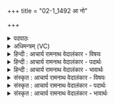 +++
title = "02-1_1492 आ नो"

+++
<details><summary>पदपाठः</summary>

आ꣢। नः꣣। वि꣡श्वा꣢꣯सु। ह꣡व्य꣢꣯म्। इ꣡न्द्र꣢꣯म्। स꣣म꣡त्सु꣢। स꣣। म꣡त्सु꣢꣯। भू꣣षत। उ꣡प꣢꣯। ब्र꣡ह्मा꣢꣯णि। स꣡व꣢꣯नानि। वृ꣣त्रहन्। वृत्र। हन्। परमज्याः꣢। प꣣रम। ज्याः꣢। ऋ꣣चीषम। १४९२।
</details>

<details><summary>अधिमन्त्रम् (VC)</summary>

- इन्द्रः
- नृमेधपुरुमेधावाङ्गिरसौ
- बार्हतः प्रगाथः (विषमा बृहती, समा सतोबृहती)
- मध्यमः
</details>

<details><summary>हिन्दी : आचार्य रामनाथ वेदालंकार - विषयः</summary>

प्रथम ऋचा की व्याख्या पूर्वार्चिक में २६९ क्रमाङ्क पर परमेश्वर के विषय में की गयी थी। यहाँ विघ्न दूर करने के लिए परमात्मा और राजा से प्रार्थना करते हैं।
</details>

<details><summary>हिन्दी : आचार्य रामनाथ वेदालंकार - पदार्थः</summary>

पदार्थान्वय -  हे राष्ट्रवासी जनो ! तुम (विश्वासु समत्सु) सब देवासुरसंग्रामों में (नः) हम प्रजाजनों के (हव्यम्) आह्वान करने योग्य (इन्द्रम्) परमात्मा वा राजा को (आभूषत) स्वागत-गानों से अलङ्कृत करो। हे (वृत्रहन्) विघ्न-विदारक,पाप-दल के विध्वंसक, (ऋचीषम) स्तोताओं को मान देनेवाले परमात्मन् वा राजन् ! (परमज्याः) प्रबल आन्तरिक तथा बाह्य शत्रुओं को विनष्ट करनेवाले आप,हमारे (ब्रह्माणि) ब्रह्मयज्ञों में,तथा (सवनानि) सोमयाग के प्रातः-सवन,माध्यन्दिन-सवन और सायं-सवनों में (उप) आओ ॥१॥
</details>

<details><summary>हिन्दी : आचार्य रामनाथ वेदालंकार - भावार्थः</summary>

भावार्थ -  जैसे जगदीश्वर नास्तिक पापियों को दण्ड देकर और धर्मात्मा आस्तिक लोगों से मित्रता करके धार्मिकता का पोषण करता है,वैसे ही राजा भी करे ॥१॥
</details>

<details><summary>संस्कृत : आचार्य रामनाथ वेदालंकार - विषयः</summary>

तत्र प्रथमा ऋक् पूर्वार्चिके २६९ क्रमाङ्के परमेश्वरविषये व्याख्याता। अत्र विघ्ननिवारणाय परमात्मा नृपतिश्च प्रार्थ्यते।
</details>

<details><summary>संस्कृत : आचार्य रामनाथ वेदालंकार - पदार्थः</summary>

पदार्थान्वय -  हे राष्ट्रवासिनो जनाः ! यूयम् (विश्वासु समत्सु) सर्वेषु देवासुरसंग्रामेषु (नः) प्रजाजनानाम् अस्माकम् (हव्यम्) आह्वातुं योग्यम् (इन्द्रम्) परमात्मानं नृपतिं वा (आभूषत) स्वागतगानैः अलङ्कुरुत। हे (वृत्रहन्) विघ्नविदारक पापदलविध्वंसक (ऋचीषम२) स्तोतॄणां मानप्रद परमात्मन् राजन् वा ![ऋचन्ति स्तुवन्तीति ऋचीषाः तान् मानयतीति ऋचीषमः। ऋच् स्तुतौ,बाहुलकादौणादिक ईषन् प्रत्ययः।] (परमज्याः) परमान् प्रबलान् आन्तरान् बाह्यांश्च शत्रून् जिनाति हिनस्तीति तथाविधः त्वम् अस्माकम् (ब्रह्माणि) ब्रह्मयज्ञान् (सवनानि) सोमयागस्य प्रातर्माध्यन्दिनसायंसवनानि च (उप) उपागच्छ ॥१॥
</details>

<details><summary>संस्कृत : आचार्य रामनाथ वेदालंकार - भावार्थः</summary>

भावार्थ -  यथा जगदीश्वरो नास्तिकान् पापान् दण्डयित्वा धर्मात्मभिरास्तिकैश्च सख्यं विधाय धार्मिकतां पुष्णाति तथैव नृपतिरपि कुर्यात् ॥१॥
</details>